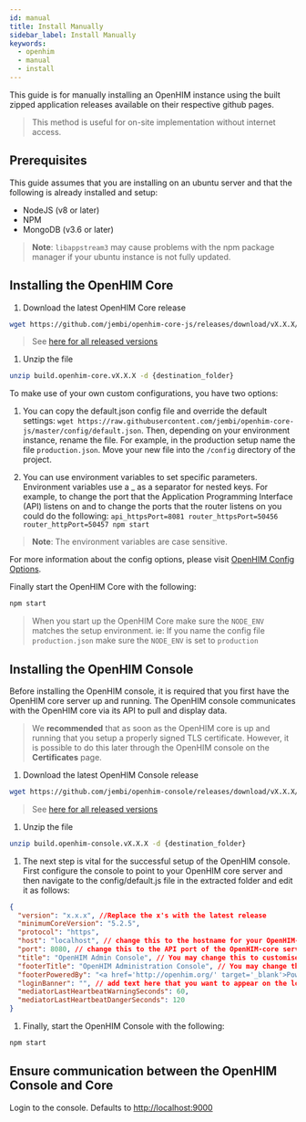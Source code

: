 ```yaml
---
id: manual
title: Install Manually
sidebar_label: Install Manually
keywords:
  - openhim
  - manual
  - install
---
```


This guide is for manually installing an OpenHIM instance using the built zipped application releases available on their respective github pages.

> This method is useful for on-site implementation without internet access.

## Prerequisites

This guide assumes that you are installing on an ubuntu server and that the following is already installed and setup:

- NodeJS (v8 or later)
- NPM
- MongoDB (v3.6 or later)

> **Note**: `libappstream3` may cause problems with the npm package manager if your ubuntu instance is not fully updated.

## Installing the OpenHIM Core

1. Download the latest OpenHIM Core release

  ```sh
  wget https://github.com/jembi/openhim-core-js/releases/download/vX.X.X/build.openhim-core.vX.X.X.zip
  ```

  > See [here for all released versions](https://github.com/jembi/openhim-core-js/releases)

1. Unzip the file

  ```sh
  unzip build.openhim-core.vX.X.X -d {destination_folder}
  ```

To make use of your own custom configurations, you have two options:

1. You can copy the default.json config file and override the default settings: `wget https://raw.githubusercontent.com/jembi/openhim-core-js/master/config/default.json`. Then, depending on your environment instance, rename the file. For example, in the production setup name the file `production.json`. Move your new file into the `/config` directory of the project.

1. You can use environment variables to set specific parameters. Environment variables use a \_ as a separator for nested keys. For example, to change the port that the Application Programming Interface (API) listens on and to change the ports that the router listens on you could do the following: `api_httpsPort=8081 router_httpsPort=50456 router_httpPort=50457 npm start`

> **Note**: The environment variables are case sensitive.

For more information about the config options, please visit [OpenHIM Config Options](https://github.com/jembi/openhim-core-js/blob/master/config/config.md).

Finally start the OpenHIM Core with the following:

```sh
npm start
```

> When you start up the OpenHIM Core make sure the `NODE_ENV` matches the setup environment. ie: If you name the config file `production.json` make sure the `NODE_ENV` is set to `production`

## Installing the OpenHIM Console

Before installing the OpenHIM console, it is required that you first have the OpenHIM core server up and running. The OpenHIM console communicates with the OpenHIM core via its API to pull and display data.

> We **recommended** that as soon as the OpenHIM core is up and running that you setup a properly signed TLS certificate. However, it is possible to do this later through the OpenHIM console on the **Certificates** page.

1. Download the latest OpenHIM Console release

  ```sh
  wget https://github.com/jembi/openhim-console/releases/download/vX.X.X/build.openhim-console.vX.X.X.zip
  ```

  > See [here for all released versions](https://github.com/jembi/openhim-console/releases)

1. Unzip the file

  ```sh
  unzip build.openhim-console.vX.X.X -d {destination_folder}
  ```

1. The next step is vital for the successful setup of the OpenHIM console. First configure the console to point to your OpenHIM core server and then navigate to the config/default.js file in the extracted folder and edit it as follows:

```json
{
  "version": "x.x.x", //Replace the x's with the latest release
  "minimumCoreVersion": "5.2.5",
  "protocol": "https",
  "host": "localhost", // change this to the hostname for your OpenHIM-core server (This hostname _MUST_ be publicly accessible)
  "port": 8080, // change this to the API port of the OpenHIM-core server, default is 8080 (This port _MUST_ be publicly accessible)
  "title": "OpenHIM Admin Console", // You may change this to customise the title of the OpenHIM-console instance
  "footerTitle": "OpenHIM Administration Console", // You may change this to customise the footer of the OpenHIM-console instance
  "footerPoweredBy": "<a href='http://openhim.org/' target='_blank'>Powered by OpenHIM</a>",
  "loginBanner": "", // add text here that you want to appear on the login screen, if any.
  "mediatorLastHeartbeatWarningSeconds": 60,
  "mediatorLastHeartbeatDangerSeconds": 120
}
```

1. Finally, start the OpenHIM Console with the following:

```sh
npm start
```

## Ensure communication between the OpenHIM Console and Core

Login to the console. Defaults to <http://localhost:9000>
